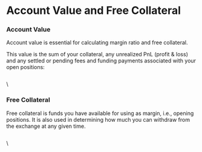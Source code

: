 # Account Value and Free Collateral

### Account Value

Account value is essential for calculating margin ratio and free collateral.

This value is the sum of your collateral, any unrealized PnL (profit & loss) and any settled or pending fees and funding payments associated with your open positions:

<figure><img src="https://lh7-us.googleusercontent.com/qTUWcKLw3RbdMuqnbym6lf0vOsbMWwt2XGhxaD4b5MjX6aFAM07irhBZOUfImiKBTU0X1yea8UC5dFSRLcyCkHASBOYjCyxy9C4Hnjofi41Umho8kR4Z4LfuooxGiUM3ZrNyYSbk22Xfx46buHMphJepdO2ytDIza7NlzD9-i5ZqsWN_dDDhwm8_Y3-QZwzRj6nMnwE" alt=""><figcaption></figcaption></figure>

\


### Free Collateral

Free collateral is funds you have available for using as margin, i.e., opening positions. It is also used in determining how much you can withdraw from the exchange at any given time.

<figure><img src="https://lh7-us.googleusercontent.com/cWmb9Lv8DvIz3NyMYp5wW4P1zGtFvBSz1jKEUrjDwfdd0sHRj3hlGplZ8pXat2fESAzBoELvCmX25CkgylMcS77UCASq4qCNdQ5tJ0rUVqI0roSeUgWDUYUEbsoFkkKfMPCC4-VlnGSt90f-tsMnlwKh-vR0_zRJLbdwTYitW6aJbmHpOEYY5DCNyxyUwHlPt_sGn8s" alt=""><figcaption></figcaption></figure>

\
